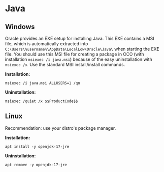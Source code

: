 # Java

## Windows
Oracle provides an EXE setup for installing Java. This EXE contains a MSI file, which is automatically extracted into `C:\Users\%username%\AppData\LocalLow\Oracle\Java\` when starting the EXE file. You should use this MSI file for creating a package in OCO (with installation `msiexec /i java.msi`) because of the easy uninstallation with `msiexec /x`. Use the standard MSI install/install commands.

**Installation:**
```
msiexec /i java.msi ALLUSERS=1 /qn
```

**Uninstallation:**
```
msiexec /quiet /x $$ProductCode$$
```

## Linux
Recommendation: use your distro's package manager.

**Installation:**
```
apt install -y openjdk-17-jre
```

**Uninstallation:**
```
apt remove -y openjdk-17-jre
```
